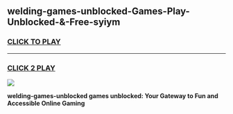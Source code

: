 
## welding-games-unblocked-Games-Play-Unblocked-&-Free-syiym
<h3>
<a href="https://premium76.site?title=welding-games-unblocked&ref=24A">CLICK TO PLAY</a></h3>
<hr>

<h3>
<a href="https://premium76.site?title=welding-games-unblocked&ref=24A">CLICK 2 PLAY</a>
  
</h3>

<a href="https://premium76.site?title=welding-games-unblocked&ref=24A"><img src="https://clearcache.store/games.png"></a>


**welding-games-unblocked games unblocked: Your Gateway to Fun and Accessible Online Gaming**
